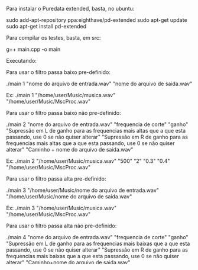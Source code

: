 Para instalar o Puredata extended, basta, no ubuntu:

sudo add-apt-repository ppa:eighthave/pd-extended
sudo apt-get update
sudo apt-get install pd-extended

Para compilar os testes, basta, em src:

g++ main.cpp -o main

Executando:

Para usar o filtro passa baixo pre-definido:

./main 1 "nome do arquivo de entrada.wav" "nome do arquivo de saida.wav"

Ex:
./main 1 "/home/user/Music/musica.wav" "/home/user/Music/MscProc.wav"

Para usar o filtro passa baixo não pre-definido:

./main 2 "nome do arquivo de entrada.wav" "frequencia de corte" "ganho" "Supressão em L de ganho para as frequencias mais altas que a que esta passando, use 0 se não quiser alterar" "Supressão em R de ganho para as frequencias mais altas que a que esta passando, use 0 se não quiser alterar" "Caminho + nome do arquivo de saida.wav" 

Ex:
./main 2 "/home/user/Music/musica.wav" "500" "2"  "0.3" "0.4" "/home/user/Music/MscProc.wav"

Para usar o filtro passa alta pre-definido:

./main 3 "/home/user/Music/nome do arquivo de entrada.wav" "/home/user/Music/nome do arquivo de saida.wav"

Ex:
./main 3 "/home/user/Music/musica.wav" "/home/user/Music/MscProc.wav"

Para usar o filtro passa alta não pre-definido:

./main 4 "nome do arquivo de entrada.wav" "frequencia de corte" "ganho" "Supressão em L de ganho para as frequencias mais baixas que a que esta passando, use 0 se não quiser alterar" "Supressão em R de ganho para as frequencias mais baixas que a que esta passando, use 0 se não quiser alterar" "Caminho+nome do arquivo de saida.wav" 

Ex:
./main 4 "/home/user/Music/musica.wav" "500" "2"  "0.3" "0.4" "/home/user/Music/MscProc.wav"

Para usar o filtro passa baixo banda:

./main 5 "/home/user/Music/nome do arquivo de entrada.wav" "frequencia de L" "frequencia de R" "ganho da frequencia de L" "ganho da frequencia de R" "Q da frequencia de L" "Q da frequencia de R" "Caminho+nome do arquivo de saida"

Ex:
./main 5 "/home/user/Music/musica.wav" "500" "600" "2"  "3" "0.4" "0.4" "/home/user/Music/MscProc.wav"



